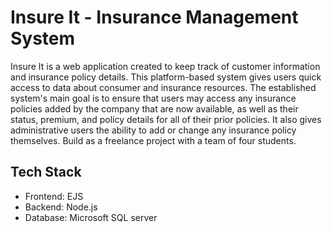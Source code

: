 # Insure It - Insurance Management System
Insure It is a web application created to keep track of customer information and insurance policy details. This platform-based system gives users quick access to data about consumer and insurance resources. The established system's main goal is to ensure that users may access any insurance policies added by the company that are now available, as well as their status, premium, and policy details for all of their prior policies. It also gives administrative users the ability to add or change any insurance policy themselves. Build as a freelance project with a team of four students.

## Tech Stack
- Frontend: EJS
- Backend: Node.js
- Database: Microsoft SQL server
